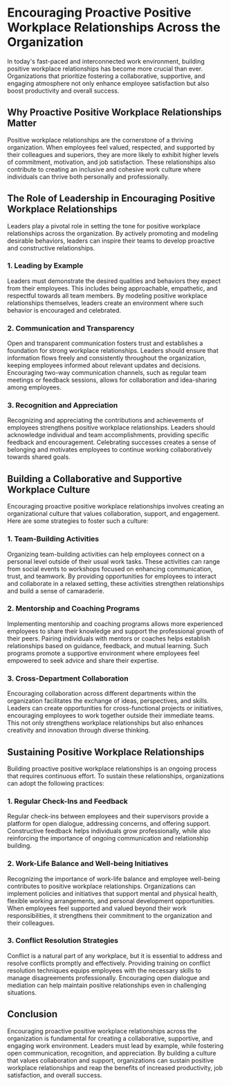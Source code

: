 Encouraging Proactive Positive Workplace Relationships Across the Organization
=======================================================================================

In today's fast-paced and interconnected work environment, building positive workplace relationships has become more crucial than ever. Organizations that prioritize fostering a collaborative, supportive, and engaging atmosphere not only enhance employee satisfaction but also boost productivity and overall success.

Why Proactive Positive Workplace Relationships Matter
-----------------------------------------------------

Positive workplace relationships are the cornerstone of a thriving organization. When employees feel valued, respected, and supported by their colleagues and superiors, they are more likely to exhibit higher levels of commitment, motivation, and job satisfaction. These relationships also contribute to creating an inclusive and cohesive work culture where individuals can thrive both personally and professionally.

The Role of Leadership in Encouraging Positive Workplace Relationships
----------------------------------------------------------------------

Leaders play a pivotal role in setting the tone for positive workplace relationships across the organization. By actively promoting and modeling desirable behaviors, leaders can inspire their teams to develop proactive and constructive relationships.

### 1. Leading by Example

Leaders must demonstrate the desired qualities and behaviors they expect from their employees. This includes being approachable, empathetic, and respectful towards all team members. By modeling positive workplace relationships themselves, leaders create an environment where such behavior is encouraged and celebrated.

### 2. Communication and Transparency

Open and transparent communication fosters trust and establishes a foundation for strong workplace relationships. Leaders should ensure that information flows freely and consistently throughout the organization, keeping employees informed about relevant updates and decisions. Encouraging two-way communication channels, such as regular team meetings or feedback sessions, allows for collaboration and idea-sharing among employees.

### 3. Recognition and Appreciation

Recognizing and appreciating the contributions and achievements of employees strengthens positive workplace relationships. Leaders should acknowledge individual and team accomplishments, providing specific feedback and encouragement. Celebrating successes creates a sense of belonging and motivates employees to continue working collaboratively towards shared goals.

Building a Collaborative and Supportive Workplace Culture
---------------------------------------------------------

Encouraging proactive positive workplace relationships involves creating an organizational culture that values collaboration, support, and engagement. Here are some strategies to foster such a culture:

### 1. Team-Building Activities

Organizing team-building activities can help employees connect on a personal level outside of their usual work tasks. These activities can range from social events to workshops focused on enhancing communication, trust, and teamwork. By providing opportunities for employees to interact and collaborate in a relaxed setting, these activities strengthen relationships and build a sense of camaraderie.

### 2. Mentorship and Coaching Programs

Implementing mentorship and coaching programs allows more experienced employees to share their knowledge and support the professional growth of their peers. Pairing individuals with mentors or coaches helps establish relationships based on guidance, feedback, and mutual learning. Such programs promote a supportive environment where employees feel empowered to seek advice and share their expertise.

### 3. Cross-Department Collaboration

Encouraging collaboration across different departments within the organization facilitates the exchange of ideas, perspectives, and skills. Leaders can create opportunities for cross-functional projects or initiatives, encouraging employees to work together outside their immediate teams. This not only strengthens workplace relationships but also enhances creativity and innovation through diverse thinking.

Sustaining Positive Workplace Relationships
-------------------------------------------

Building proactive positive workplace relationships is an ongoing process that requires continuous effort. To sustain these relationships, organizations can adopt the following practices:

### 1. Regular Check-Ins and Feedback

Regular check-ins between employees and their supervisors provide a platform for open dialogue, addressing concerns, and offering support. Constructive feedback helps individuals grow professionally, while also reinforcing the importance of ongoing communication and relationship building.

### 2. Work-Life Balance and Well-being Initiatives

Recognizing the importance of work-life balance and employee well-being contributes to positive workplace relationships. Organizations can implement policies and initiatives that support mental and physical health, flexible working arrangements, and personal development opportunities. When employees feel supported and valued beyond their work responsibilities, it strengthens their commitment to the organization and their colleagues.

### 3. Conflict Resolution Strategies

Conflict is a natural part of any workplace, but it is essential to address and resolve conflicts promptly and effectively. Providing training on conflict resolution techniques equips employees with the necessary skills to manage disagreements professionally. Encouraging open dialogue and mediation can help maintain positive relationships even in challenging situations.

Conclusion
----------

Encouraging proactive positive workplace relationships across the organization is fundamental for creating a collaborative, supportive, and engaging work environment. Leaders must lead by example, while fostering open communication, recognition, and appreciation. By building a culture that values collaboration and support, organizations can sustain positive workplace relationships and reap the benefits of increased productivity, job satisfaction, and overall success.
